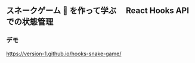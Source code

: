 ## スネークゲーム 🐍 を作って学ぶ　 React Hooks API での状態管理


### デモ

https://version-1.github.io/hooks-snake-game/
